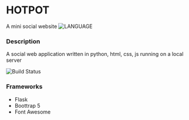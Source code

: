 # HOTPOT 
A mini social website  ![LANGUAGE](https://img.shields.io/badge/python-purple)
### Description
A social web application written in python, html, css, js running on a local server

![Build Status](https://img.shields.io/badge/build-alpha-brightgreen)

### Frameworks
- Flask
- Boottrap 5
- Font Awesome

